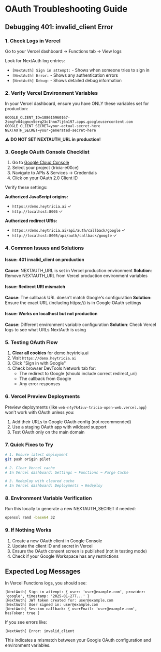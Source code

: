 # OAuth Troubleshooting Guide

## Debugging 401: invalid_client Error

### 1. Check Logs in Vercel

Go to your Vercel dashboard → Functions tab → View logs

Look for NextAuth log entries:
- `[NextAuth] Sign in attempt:` - Shows when someone tries to sign in
- `[NextAuth] Error:` - Shows any authentication errors
- `[NextAuth] Debug:` - Shows detailed debug information

### 2. Verify Vercel Environment Variables

In your Vercel dashboard, ensure you have ONLY these variables set for production:

```
GOOGLE_CLIENT_ID=188615960167-2smqfv04qqmcv5erq23c1hnn7lj6n197.apps.googleusercontent.com
GOOGLE_CLIENT_SECRET=your-actual-secret-here
NEXTAUTH_SECRET=your-generated-secret-here
```

⚠️ **DO NOT SET NEXTAUTH_URL in production!**

### 3. Google OAuth Console Checklist

1. Go to [Google Cloud Console](https://console.cloud.google.com)
2. Select your project (tricia-e00ce)
3. Navigate to APIs & Services → Credentials
4. Click on your OAuth 2.0 Client ID

Verify these settings:

**Authorized JavaScript origins:**
- `https://demo.heytricia.ai` ✓
- `http://localhost:8005` ✓

**Authorized redirect URIs:**
- `https://demo.heytricia.ai/api/auth/callback/google` ✓
- `http://localhost:8005/api/auth/callback/google` ✓

### 4. Common Issues and Solutions

#### Issue: 401 invalid_client on production
**Cause**: NEXTAUTH_URL is set in Vercel production environment
**Solution**: Remove NEXTAUTH_URL from Vercel production environment variables

#### Issue: Redirect URI mismatch
**Cause**: The callback URL doesn't match Google's configuration
**Solution**: Ensure the exact URL (including https://) is in Google OAuth settings

#### Issue: Works on localhost but not production
**Cause**: Different environment variable configuration
**Solution**: Check Vercel logs to see what URLs NextAuth is using

### 5. Testing OAuth Flow

1. **Clear all cookies** for demo.heytricia.ai
2. Visit `https://demo.heytricia.ai`
3. Click "Sign in with Google"
4. Check browser DevTools Network tab for:
   - The redirect to Google (should include correct redirect_uri)
   - The callback from Google
   - Any error responses

### 6. Vercel Preview Deployments

Preview deployments (like `web-n4y7k4iuv-tricia-open-web.vercel.app`) won't work with OAuth unless you:
1. Add their URLs to Google OAuth config (not recommended)
2. Use a staging OAuth app with wildcard support
3. Test OAuth only on the main domain

### 7. Quick Fixes to Try

```bash
# 1. Ensure latest deployment
git push origin pilot

# 2. Clear Vercel cache
# In Vercel dashboard: Settings → Functions → Purge Cache

# 3. Redeploy with cleared cache
# In Vercel dashboard: Deployments → Redeploy
```

### 8. Environment Variable Verification

Run this locally to generate a new NEXTAUTH_SECRET if needed:
```bash
openssl rand -base64 32
```

### 9. If Nothing Works

1. Create a new OAuth client in Google Console
2. Update the client ID and secret in Vercel
3. Ensure the OAuth consent screen is published (not in testing mode)
4. Check if your Google Workspace has any restrictions

## Expected Log Messages

In Vercel Functions logs, you should see:
```
[NextAuth] Sign in attempt: { user: 'user@example.com', provider: 'google', timestamp: '2025-01-27T...' }
[NextAuth] JWT token created for: user@example.com
[NextAuth] User signed in: user@example.com
[NextAuth] Session callback: { userEmail: 'user@example.com', hasToken: true }
```

If you see errors like:
```
[NextAuth] Error: invalid_client
```
This indicates a mismatch between your Google OAuth configuration and environment variables. 